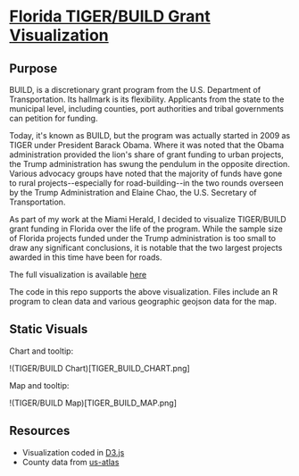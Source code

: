 # [Florida TIGER/BUILD Grant Visualization](https://observablehq.com/@aaronbrezel/florida-tiger-build-grant-visualization)

## Purpose

BUILD, is a discretionary grant program from the U.S. Department of Transportation. Its hallmark is its flexibility. Applicants from the state to the municipal level, including counties, port authorities and tribal governments can petition for funding.

Today, it's known as BUILD, but the program was actually started in 2009 as TIGER under President Barack Obama. Where it was noted that the Obama administration provided the lion's share of grant funding to urban projects, the Trump administration has swung the pendulum in the opposite direction. Various advocacy groups have noted that the majority of funds have gone to rural projects--especially for road-building--in the two rounds overseen by the Trump Administration and Elaine Chao, the U.S. Secretary of Transportation.

As part of my work at the Miami Herald, I decided to visualize TIGER/BUILD grant funding in Florida over the life of the program. While the sample size of Florida projects funded under the Trump administration is too small to draw any significant conclusions, it is notable that the two largest projects awarded in this time have been for roads. 

The full visualization is available [here](https://observablehq.com/@aaronbrezel/florida-tiger-build-grant-visualization)

The code in this repo supports the above visualization. Files include an R program to clean data and various geographic geojson data for the map.

## Static Visuals

Chart and tooltip:

!(TIGER/BUILD Chart)[TIGER_BUILD_CHART.png]

Map and tooltip:

!(TIGER/BUILD Map)[TIGER_BUILD_MAP.png]

## Resources

- Visualization coded in [D3.js](https://d3js.org/)
- County data from [us-atlas](https://github.com/topojson/us-atlas)

